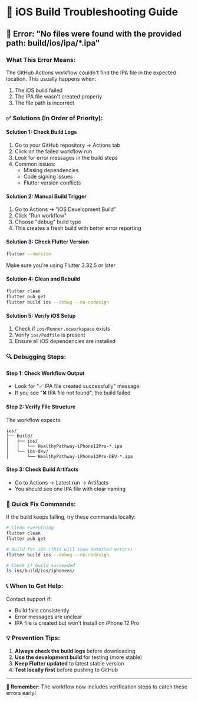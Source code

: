 # 🔧 iOS Build Troubleshooting Guide

## 🚨 **Error: "No files were found with the provided path: build/ios/ipa/*.ipa"**

### **What This Error Means:**
The GitHub Actions workflow couldn't find the IPA file in the expected location. This usually happens when:
1. The iOS build failed
2. The IPA file wasn't created properly
3. The file path is incorrect

### **✅ Solutions (In Order of Priority):**

#### **Solution 1: Check Build Logs**
1. Go to your GitHub repository → Actions tab
2. Click on the failed workflow run
3. Look for error messages in the build steps
4. Common issues:
   - Missing dependencies
   - Code signing issues
   - Flutter version conflicts

#### **Solution 2: Manual Build Trigger**
1. Go to Actions → "iOS Development Build"
2. Click "Run workflow"
3. Choose "debug" build type
4. This creates a fresh build with better error reporting

#### **Solution 3: Check Flutter Version**
```bash
flutter --version
```
Make sure you're using Flutter 3.32.5 or later

#### **Solution 4: Clean and Rebuild**
```bash
flutter clean
flutter pub get
flutter build ios --debug --no-codesign
```

#### **Solution 5: Verify iOS Setup**
1. Check if `ios/Runner.xcworkspace` exists
2. Verify `ios/Podfile` is present
3. Ensure all iOS dependencies are installed

### **🔍 Debugging Steps:**

#### **Step 1: Check Workflow Output**
- Look for "✅ IPA file created successfully" message
- If you see "❌ IPA file not found", the build failed

#### **Step 2: Verify File Structure**
The workflow expects:
```
ios/
├── build/
│   ├── ios/
│   │   └── HealthyPathway-iPhone12Pro-*.ipa
│   └── ios-dev/
│       └── HealthyPathway-iPhone12Pro-DEV-*.ipa
```

#### **Step 3: Check Build Artifacts**
- Go to Actions → Latest run → Artifacts
- You should see one IPA file with clear naming

### **🚀 Quick Fix Commands:**

If the build keeps failing, try these commands locally:
```bash
# Clean everything
flutter clean
flutter pub get

# Build for iOS (this will show detailed errors)
flutter build ios --debug --no-codesign

# Check if build succeeded
ls ios/build/ios/iphoneos/
```

### **📞 When to Get Help:**

Contact support if:
- Build fails consistently
- Error messages are unclear
- IPA file is created but won't install on iPhone 12 Pro

### **💡 Prevention Tips:**

1. **Always check the build logs** before downloading
2. **Use the development build** for testing (more stable)
3. **Keep Flutter updated** to latest stable version
4. **Test locally first** before pushing to GitHub

---
**🎯 Remember**: The workflow now includes verification steps to catch these errors early! 